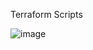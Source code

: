 Terraform Scripts




![image](https://github.com/user-attachments/assets/dcbc45a7-c944-4591-ab52-f4a4ecd3364f)

